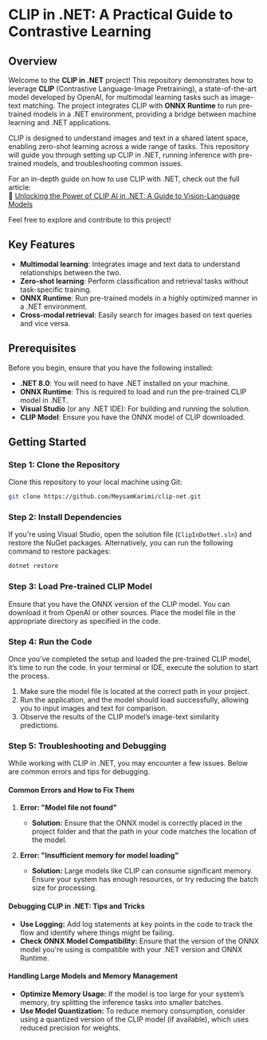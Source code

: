 # CLIP in .NET: A Practical Guide to Contrastive Learning

## Overview

Welcome to the **CLIP in .NET** project! This repository demonstrates how to leverage **CLIP** (Contrastive Language-Image Pretraining), a state-of-the-art model developed by OpenAI, for multimodal learning tasks such as image-text matching. The project integrates CLIP with **ONNX Runtime** to run pre-trained models in a .NET environment, providing a bridge between machine learning and .NET applications.

CLIP is designed to understand images and text in a shared latent space, enabling zero-shot learning across a wide range of tasks. This repository will guide you through setting up CLIP in .NET, running inference with pre-trained models, and troubleshooting common issues.

For an in-depth guide on how to use CLIP with .NET, check out the full article:  
🔗 [Unlocking the Power of CLIP AI in .NET: A Guide to Vision-Language Models](https://medium.com/@meysam.karimi84/unlocking-the-power-of-clip-ai-in-net-a-guide-to-vision-language-models-b07e75570a57)


Feel free to explore and contribute to this project!

## Key Features

- **Multimodal learning**: Integrates image and text data to understand relationships between the two.
- **Zero-shot learning**: Perform classification and retrieval tasks without task-specific training.
- **ONNX Runtime**: Run pre-trained models in a highly optimized manner in a .NET environment.
- **Cross-modal retrieval**: Easily search for images based on text queries and vice versa.

## Prerequisites

Before you begin, ensure that you have the following installed:

- **.NET 8.0**: You will need to have .NET installed on your machine.
- **ONNX Runtime**: This is required to load and run the pre-trained CLIP model in .NET.
- **Visual Studio** (or any .NET IDE): For building and running the solution.
- **CLIP Model**: Ensure you have the ONNX model of CLIP downloaded.

## Getting Started

### Step 1: Clone the Repository

Clone this repository to your local machine using Git:

```bash
git clone https://github.com/MeysamKarimi/clip-net.git
```

### Step 2: Install Dependencies

If you're using Visual Studio, open the solution file (`ClipInDotNet.sln`) and restore the NuGet packages. Alternatively, you can run the following command to restore packages:

```bash
dotnet restore
```

### Step 3: Load Pre-trained CLIP Model

Ensure that you have the ONNX version of the CLIP model. You can download it from OpenAI or other sources. Place the model file in the appropriate directory as specified in the code.

### Step 4: Run the Code

Once you’ve completed the setup and loaded the pre-trained CLIP model, it’s time to run the code. In your terminal or IDE, execute the solution to start the process.

1. Make sure the model file is located at the correct path in your project.
2. Run the application, and the model should load successfully, allowing you to input images and text for comparison.
3. Observe the results of the CLIP model’s image-text similarity predictions.

### Step 5: Troubleshooting and Debugging

While working with CLIP in .NET, you may encounter a few issues. Below are common errors and tips for debugging.

#### Common Errors and How to Fix Them

1. **Error: "Model file not found"**
   - **Solution:** Ensure that the ONNX model is correctly placed in the project folder and that the path in your code matches the location of the model.

2. **Error: "Insufficient memory for model loading"**
   - **Solution:** Large models like CLIP can consume significant memory. Ensure your system has enough resources, or try reducing the batch size for processing.

#### Debugging CLIP in .NET: Tips and Tricks

- **Use Logging:** Add log statements at key points in the code to track the flow and identify where things might be failing.
- **Check ONNX Model Compatibility:** Ensure that the version of the ONNX model you're using is compatible with your .NET version and ONNX Runtime.

#### Handling Large Models and Memory Management

- **Optimize Memory Usage:** If the model is too large for your system’s memory, try splitting the inference tasks into smaller batches.
- **Use Model Quantization:** To reduce memory consumption, consider using a quantized version of the CLIP model (if available), which uses reduced precision for weights.
